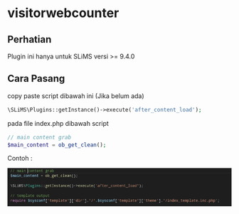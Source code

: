 # visitorwebcounter
## Perhatian
Plugin ini hanya untuk SLiMS versi >= 9.4.0

## Cara Pasang
copy paste script dibawah ini (Jika belum ada)

```php
\SLiMS\Plugins::getInstance()->execute('after_content_load');
```

pada file index.php dibawah script

```php
// main content grab
$main_content = ob_get_clean();
```

Contoh :

![alt text](./preview-code-1.png "Preview Code")
